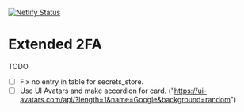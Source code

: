 [![Netlify Status](https://api.netlify.com/api/v1/badges/28f87e90-1d68-4c4d-a2e8-8085a6bca946/deploy-status)](https://app.netlify.com/sites/reverent-hamilton-7ecd02/deploys)
# Extended 2FA

TODO
- [ ] Fix no entry in table for secrets_store.
- [ ] Use UI Avatars and make accordion for card. ("https://ui-avatars.com/api/?length=1&name=Google&background=random")

